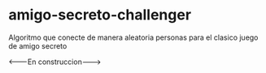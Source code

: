 # amigo-secreto-challenger
Algoritmo que conecte de manera aleatoria personas para el clasico juego de amigo secreto

<---En construccion--->
